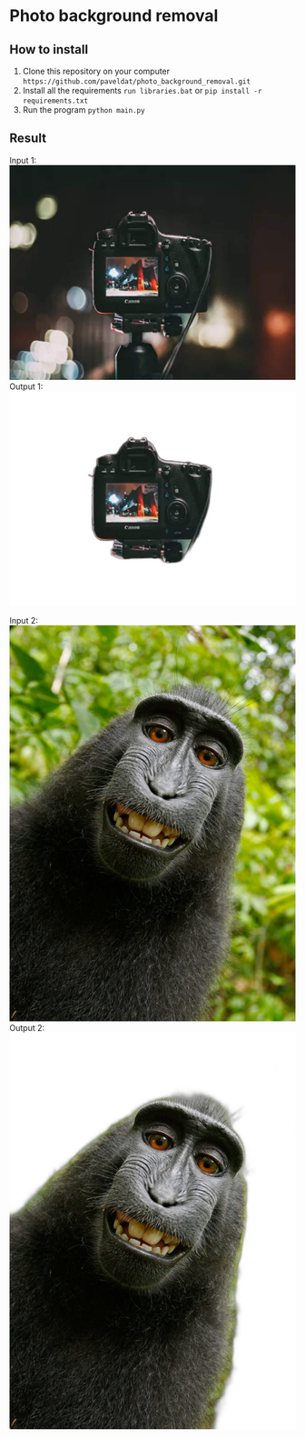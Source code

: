 # Photo background removal

## How to install
1. Clone this repository on your computer
`https://github.com/paveldat/photo_background_removal.git`
2. Install all the requirements
`run libraries.bat` or
`pip install -r requirements.txt`
3. Run the program
`python main.py`

## Result
Input 1:
<img src="https://github.com/paveldat/photo_background_removal/blob/main/images/input/1.jpg">
Output 1:
<img src="https://github.com/paveldat/photo_background_removal/blob/main/images/output/1.png">

Input 2:
<img src="https://github.com/paveldat/photo_background_removal/blob/main/images/input/2.jpg">
Output 2:
<img src="https://github.com/paveldat/photo_background_removal/blob/main/images/output/2.png">
